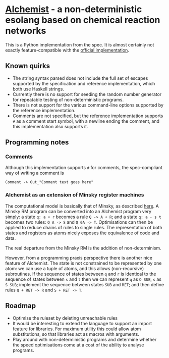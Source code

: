 # [Alchemist](https://esolangs.org/wiki/Alchemist) - a non-deterministic esolang based on chemical reaction networks

This is a Python implementation from the spec. It is almost certainly not exactly feature-compatible with the [official implementation](//github.com/bforte/Alchemist).

## Known quirks

* The string syntax parsed does not include the full set of escapes supported by the specification and reference implementation, which both use Haskell strings.
* Currently there is no support for seeding the random number generator for repeatable testing of non-deterministic programs.
* There is not support for the various command-line options supported by the reference implementation.
* Comments are not specified, but the reference implementation supports `#` as a comment start symbol, with a newline ending the comment, and this implementation also supports it.

## Programming notes

### Comments

Although this implementation supports `#` for comments, the spec-compliant way of writing a comment is

    Comment -> Out_"Comment text goes here"

### Alchemist as an extension of Minsky register machines

The computational model is basically that of Minsky, as described [here](//codegolf.stackexchange.com/q/1864/194). A Minsky RM program can be converted into an Alchemist program very simply: a state `q: a + r` becomes a rule `Q -> A + R`; and a state `q: a - s t` becomes two rules: `Q A -> S` and `Q 0A -> T`. Optimisations can then be applied to reduce chains of rules to single rules. The representation of both states and registers as atoms nicely exposes the equivalence of code and data.

The real departure from the Minsky RM is the addition of non-determinism.

However, from a programming praxis perspective there is another nice feature of Alchemist. The state is not constrained to be represented by one atom: we can use a tuple of atoms, and this allows (non-recursive) subroutines. If the sequence of states between `q` and `r` is identical to the sequence of states between `s` and `t` then we can represent `q` as `Q SUB`, `s` as `S SUB`; implement the sequence between states `SUB` and `RET`; and then define rules `Q + RET -> R` and `S + RET -> T`.

## Roadmap

* Optimise the ruleset by deleting unreachable rules
* It would be interesting to extend the language to support an import feature for libraries. For maximum utility this could allow atom substitutions, so that libraries act as macros with arguments.
* Play around with non-deterministic programs and determine whether the speed optimisations come at a cost of the ability to analyse programs.
